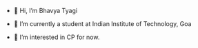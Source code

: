 - 👋 Hi, I’m Bhavya Tyagi

- 🌱 I’m currently a student at Indian Institute of Technology, Goa

- 👀 I’m interested in CP for now.
